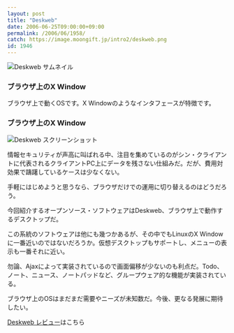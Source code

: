 ```yaml
---
layout: post
title: "Deskweb"
date: 2006-06-25T09:00:00+09:00
permalink: /2006/06/1958/
catch: https://image.moongift.jp/intro2/deskweb.png
id: 1946
---
```

 ![Deskweb サムネイル](https://image.moongift.jp/intro2/deskweb.t.png "Deskweb サムネイル")
  

### ブラウザ上のX Window
  
ブラウザ上で動くOSです。X Windowのようなインタフェースが特徴です。  
<!--more-->  

### ブラウザ上のX Window
  

![Deskweb スクリーンショット](https://image.moongift.jp/intro2/deskweb.png "Deskweb スクリーンショット")

  

情報セキュリティが声高に叫ばれる中、注目を集めているのがシン・クライアントに代表されるクライアントPC上にデータを残さない仕組みだ。だが、費用対効果で躊躇しているケースは少なくない。

  

手軽にはじめようと思うなら、ブラウザだけでの運用に切り替えるのはどうだろう。

  

今回紹介するオープンソース・ソフトウェアはDeskweb、ブラウザ上で動作するデスクトップだ。

  

この系統のソフトウェアは他にも幾つかあるが、その中でもLinuxのX Windowに一番近いのではないだろうか。仮想デスクトップもサポートし、メニューの表示も一番それに近い。

  

勿論、Ajaxによって実装されているので画面偏移が少ないのも利点だ。Todo、ノート、ニュース、ノートパッドなど、グループウェア的な機能が実装されている。

  

ブラウザ上のOSはまだまだ需要やニーズが未知数だ。今後、更なる発展に期待したい。

  

[Deskweb レビュー](http://oss.moongift.jp/review/i-1962.html)はこちら

